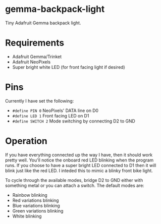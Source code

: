 gemma-backpack-light
====================

Tiny Adafruit Gemma backpack light.

# Requirements
* Adafruit Gemma/Trinket
* Adafruit NeoPixels
* Super bright white LED (for front facing light if desired)

# Pins
Currently I have set the following:
* `#define PIN 0` NeoPixels' DATA line on D0
* `#define LED 1` Front facing LED on D1
* `#define SWITCH 2` Mode switching by connecting D2 to GND

# Operation
If you have everything connected up the way I have, then it should work pretty well. You'll notice the onboard red LED blinking when the program runs. If you choose to have a super bright LED connected to D1 then it will blink just like the red LED. I inteded this to mimic a blinky front bike light.

To cycle through the available modes, bridge D2 to GND either with something metal or you can attach a switch. The default modes are:
* Rainbow blinking
* Red variations blinking
* Blue variations blinking
* Green variations blinking
* White blinking
